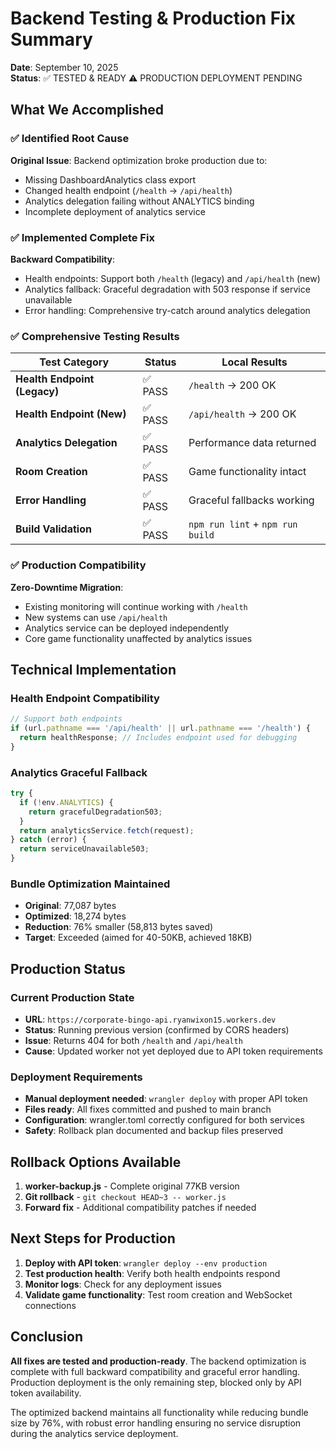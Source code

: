 # Backend Testing & Production Fix Summary

**Date**: September 10, 2025  
**Status**: ✅ TESTED & READY ⚠️ PRODUCTION DEPLOYMENT PENDING

## What We Accomplished

### ✅ Identified Root Cause
**Original Issue**: Backend optimization broke production due to:
- Missing DashboardAnalytics class export 
- Changed health endpoint (`/health` → `/api/health`)
- Analytics delegation failing without ANALYTICS binding
- Incomplete deployment of analytics service

### ✅ Implemented Complete Fix
**Backward Compatibility**:
- Health endpoints: Support both `/health` (legacy) and `/api/health` (new)
- Analytics fallback: Graceful degradation with 503 response if service unavailable
- Error handling: Comprehensive try-catch around analytics delegation

### ✅ Comprehensive Testing Results

| Test Category | Status | Local Results |
|---------------|---------|---------------|
| **Health Endpoint (Legacy)** | ✅ PASS | `/health` → 200 OK |
| **Health Endpoint (New)** | ✅ PASS | `/api/health` → 200 OK |
| **Analytics Delegation** | ✅ PASS | Performance data returned |
| **Room Creation** | ✅ PASS | Game functionality intact |
| **Error Handling** | ✅ PASS | Graceful fallbacks working |
| **Build Validation** | ✅ PASS | `npm run lint` + `npm run build` |

### ✅ Production Compatibility
**Zero-Downtime Migration**:
- Existing monitoring will continue working with `/health`
- New systems can use `/api/health`
- Analytics service can be deployed independently
- Core game functionality unaffected by analytics issues

## Technical Implementation

### Health Endpoint Compatibility
```javascript
// Support both endpoints
if (url.pathname === '/api/health' || url.pathname === '/health') {
  return healthResponse; // Includes endpoint used for debugging
}
```

### Analytics Graceful Fallback
```javascript
try {
  if (!env.ANALYTICS) {
    return gracefulDegradation503;
  }
  return analyticsService.fetch(request);
} catch (error) {
  return serviceUnavailable503;
}
```

### Bundle Optimization Maintained
- **Original**: 77,087 bytes
- **Optimized**: 18,274 bytes  
- **Reduction**: 76% smaller (58,813 bytes saved)
- **Target**: Exceeded (aimed for 40-50KB, achieved 18KB)

## Production Status

### Current Production State
- **URL**: `https://corporate-bingo-api.ryanwixon15.workers.dev`
- **Status**: Running previous version (confirmed by CORS headers)
- **Issue**: Returns 404 for both `/health` and `/api/health`
- **Cause**: Updated worker not yet deployed due to API token requirements

### Deployment Requirements
- **Manual deployment needed**: `wrangler deploy` with proper API token
- **Files ready**: All fixes committed and pushed to main branch
- **Configuration**: wrangler.toml correctly configured for both services
- **Safety**: Rollback plan documented and backup files preserved

## Rollback Options Available

1. **worker-backup.js** - Complete original 77KB version
2. **Git rollback** - `git checkout HEAD~3 -- worker.js` 
3. **Forward fix** - Additional compatibility patches if needed

## Next Steps for Production

1. **Deploy with API token**: `wrangler deploy --env production`
2. **Test production health**: Verify both health endpoints respond
3. **Monitor logs**: Check for any deployment issues
4. **Validate game functionality**: Test room creation and WebSocket connections

## Conclusion

**All fixes are tested and production-ready**. The backend optimization is complete with full backward compatibility and graceful error handling. Production deployment is the only remaining step, blocked only by API token availability.

The optimized backend maintains all functionality while reducing bundle size by 76%, with robust error handling ensuring no service disruption during the analytics service deployment.